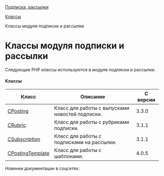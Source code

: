 [Подписка, рассылки](/api_help/subscribe/index.php)

[Классы](/api_help/subscribe/classes/index.php)

Классы модуля подписки и рассылки

Классы модуля подписки и рассылки
=================================

Следующие PHP классы используются в модуле подписки и рассылки.

#### Классы

| Класс | Описание | С версии |
| --- | --- | --- |
| [CPosting](/api_help/subscribe/classes/cposting/index.php) | Класс для работы с выпусками новостей подписки. | 3.3.0 |
| [CRubric](/api_help/subscribe/classes/crubric/index.php) | Класс для работы с рубриками подписки. | 3.1.1 |
| [CSubscription](/api_help/subscribe/classes/csubscriptiongeneral/index.php) | Класс для работы с подписками на рассылки. | 3.1.1 |
| [CPostingTemplate](/api_help/subscribe/classes/cpostingtemplate/index.php) | Класс для работы с шаблонами. | 4.0.5 |

Новинки документации в соцсетях: